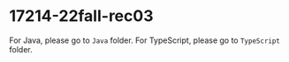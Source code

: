 # 17214-22fall-rec03

For Java, please go to `Java` folder.
For TypeScript, please go to `TypeScript` folder.
